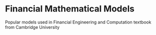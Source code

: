 # Financial Mathematical Models
Popular models used in Financial Engineering and Computation textbook from Cambridge University
